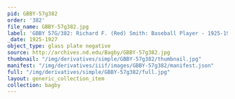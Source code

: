 ```yaml
---
pid: GBBY-57g382
order: '382'
file_name: GBBY-57g382.jpg
label: 'GBBY 57G/382: Richard F. (Red) Smith: Baseball Player - 1925-1927'
_date: 1925-1927
object_type: glass plate negative
source: http://archives.nd.edu/Bagby/GBBY-57g382.jpg
thumbnail: "/img/derivatives/simple/GBBY-57g382/thumbnail.jpg"
manifest: "/img/derivatives/iiif/images/GBBY-57g382/manifest.json"
full: "/img/derivatives/simple/GBBY-57g382/full.jpg"
layout: generic_collection_item
collection: bagby
---
```

